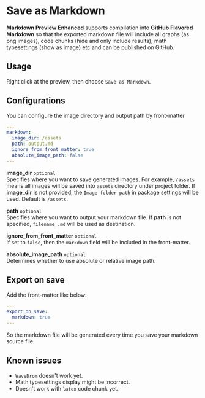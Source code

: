 # Save as Markdown

**Markdown Preview Enhanced** supports compilation into **GitHub Flavored Markdown** so that the exported markdown file will include all graphs (as png images), code chunks (hide and only include results), math typesettings (show as image) etc and can be published on GitHub.

## Usage

Right click at the preview, then choose `Save as Markdown`.

## Configurations

You can configure the image directory and output path by front-matter

```yaml
---
markdown:
  image_dir: /assets
  path: output.md
  ignore_from_front_matter: true
  absolute_image_path: false
---

```

**image_dir** `optional`  
Specifies where you want to save generated images. For example, `/assets` means all images will be saved into `assets` directory under project folder. If **image_dir** is not provided, the `Image folder path` in package settings will be used. Default is `/assets`.

**path** `optional`  
Specifies where you want to output your markdown file. If **path** is not specified, `filename_.md` will be used as destination.

**ignore_from_front_matter** `optional`  
If set to `false`, then the `markdown` field will be included in the front-matter.

**absolute_image_path** `optional`  
Determines whether to use absolute or relative image path.

## Export on save

Add the front-matter like below:

```yaml
---
export_on_save:
  markdown: true
---

```

So the markdown file will be generated every time you save your markdown source file.

## Known issues

- `WaveDrom` doesn't work yet.
- Math typesettings display might be incorrect.
- Doesn't work with `latex` code chunk yet.
